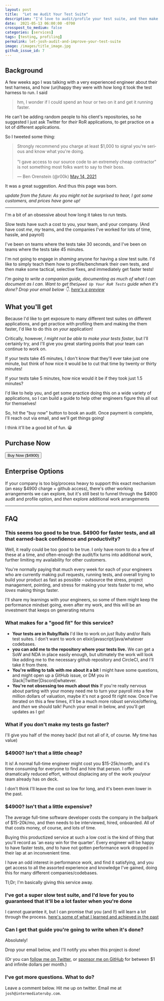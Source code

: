 ```yaml
---
layout: post
title:  "Let me Audit Your Test Suite"
description: "I'd love to audit/profile your test suite, and then make it faster!"
date:  2021-05-13 06:00:00 -0700
crosspost_to_medium: false
categories: [services]
tags: [testing, profiling]
permalink: let-josh-audit-and-improve-your-test-suite
image: /images/title_image.jpg
github_issue_id: 7
---
```



## Background

A few weeks ago I was talking with a very experienced engineer about their test harness, and how (un)happy they were with how long it took the test harness to run. I said 

> hm, I wonder if I could spend an hour or two on it and get it running faster. 

He can't be adding random people to his client's repositories, so he suggested I just ask Twitter for _their_ RoR applications, to get practice on a lot of different applications. 

So I tweeted some thing: 

<blockquote class="twitter-tweet"><p lang="en" dir="ltr">Strongly recommend you charge at least $1,000 to signal you&#39;re serious and know what you&#39;re doing. <br><br>&quot;I gave access to our source code to an extremely cheap contractor&quot; is not something most folks want to say to their boss.</p>&mdash; Ben Orenstein (@r00k) <a href="https://twitter.com/r00k/status/1393124330461143042?ref_src=twsrc%5Etfw">May 14, 2021</a></blockquote> <script async src="https://platform.twitter.com/widgets.js" charset="utf-8"></script> 

It was a great suggestion. And thus this page was born.

_update from the future: As you might not be surprised to hear, I got some customers, and prices have gone up!_

---------------------

I'm a bit of an obsessive about how long it takes to run tests.

Slow tests have such a cost to you, your team, and your company. (And have cost _me_, _my_ teams, and the companies I've worked for lots of time, hassle, and payroll)

I've been on teams where the tests take 30 seconds, and I've been on teams where the tests take 45 minutes.

I'm not going to engage in _shaming_ anyone for having a slow test suite. I'd like to simply teach them how to profile/benchmark their own tests, and then make some tactical, selective fixes, and immediately get faster tests!

_I'm going to write a companion guide, documenting as much of what I can document as I can. Want to get the`Speed Up Your RoR Tests` guide when it's done? Drop your email below 👇. [here's a preview](https://www.intermediateruby.com/how-to-audit-and-improve-your-ruby-rails-test-suite)_

<script async data-uid="518bab5f60" src="https://josh-thompson.ck.page/518bab5f60/index.js"></script>

## What you'll get

Because I'd like to get exposure to many different test suites on different applications, and get practice with profiling them and making the them faster, I'd like to do this on _your_ application! 

Critically, however, _I might not be able to make your tests faster_, but I'll certainly try, and I'll give you great starting points that your team can continue to work on. 

If your tests take 45 minutes, I don't know that they'll ever take just one minute, but think of how nice it would be to cut that time by twenty or thirty minutes!

If your tests take 5 minutes, how nice would it be if they took just 1.5 minutes?

I'd like to help you, and get some practice doing this on a wide variety of applications, so I can build a guide to help other engineers figure this all out for themselves!

So, hit the "buy now" button to book an audit. Once payment is complete, I'll reach out via email, and we'll get things going!

I think it'll be a good bit of fun. 😀

## Purchase Now

<!-- Load Stripe.js on your website. -->
<script src="https://js.stripe.com/v3"></script>

<div class="stripe_button_container">
<!-- Create a button that your customers click to complete their purchase. Customize the styling to suit your branding. -->
  <button class="stripe_button"
    id="checkout-button-sku_JTcq1iheI2La2N"
    role="link"
    type="button">
    Buy Now ($4900)
  </button>
</div>
<div id="error-message"></div>

<script>
(function() {
  var stripe = Stripe('pk_live_sPYviTcMAWXUxiZKnVtA1zW300d6I1ltcW');

  var checkoutButton = document.getElementById('checkout-button-sku_JTcq1iheI2La2N');
  checkoutButton.addEventListener('click', function () {
    /*
     * When the customer clicks on the button, redirect
     * them to Checkout.
     */
    stripe.redirectToCheckout({
      lineItems: [{price: 'sku_JTcq1iheI2La2N', quantity: 1}],
      mode: 'payment',
      /*
       * Do not rely on the redirect to the successUrl for fulfilling
       * purchases, customers may not always reach the success_url after
       * a successful payment.
       * Instead use one of the strategies described in
       * https://stripe.com/docs/payments/checkout/fulfill-orders
       */
      successUrl: window.location.protocol + '//intermediateruby.com/success',
      cancelUrl: window.location.protocol + '//intermediateruby.com/canceled',
    })
    .then(function (result) {
      if (result.error) {
        /*
         * If `redirectToCheckout` fails due to a browser or network
         * error, display the localized error message to your customer.
         */
        var displayError = document.getElementById('error-message');
        displayError.textContent = result.error.message;
      }
    });
  });
})();
</script>

## Enterprise Options

If your company is too big/process heavy to support this exact mechanism (an easy $4900 charge + github access), there's other working arrangements we can explore, but it's still best to funnel through the $4900 audit and profile option, and *then* explore additional work arrangements

--------------------

## FAQ

### This seems too good to be true. $4900 for faster tests, and all that earned-back confidence and productivity?

Well, it really could be too good to be true. I only have room to do a few of these at a time, and often-enough the audit/fix turns into additional work, further limiting my availability for other customers.

You're normally paying that much every week for each of your engineers who are currently making pull requests, running tests, and overall trying to build your product as fast as possible - outsource the stress, project management, pointing, and stress for making your tests faster to me, who _loves_ making things faster.

I'll share my learnings with your engineers, so some of them might keep the performance mindset going, even after my work, and this will be an investment that keeps on generating returns



### What makes for a "good fit" for this service?

- **Your tests are in Ruby/Rails** I'd like to work on _just_ Ruby and/or Rails test suites. I don't want to work on elixir/javascript/java/whatever codebases.
- **you can add me to the repository where your tests live.** We can get a SoW and NDA in place easily enough, but ultimately the work will look like adding me to the necessary github repository and CircleCI, and I'll take it from there. 
- **You're willing to talk with me about it a bit** I might have some questions, and might open up a GitHub issue, or DM you in Slack|Twitter|Discord|whatever. 
- **You're not obsessing too much about this** If you're really nervous about parting with your money need me to turn your payroll into a few million dollars of valuation, maybe it's not a good fit right now. Once I've iterated on this a few times, it'll be a much more robust service/offering, and _then_ we should talk! Punch your email in below, and you'll get updates as I go!

<script async data-uid="518bab5f60" src="https://josh-thompson.ck.page/518bab5f60/index.js"></script>


### What if you don't make my tests go faster?

I'll give you half of the money back! (but not all of it, of course. My time has value)

### $4900? Isn't that a little cheap?

It is! A normal full-time engineer might cost you $15-25k/month, and it's time consuming for everyone to find and hire that person. I offer dramatically reduced effort, without displacing any of the work you/your team already has on deck. 

I don't think I'll leave the cost so low for long, and it's been even lower in the past. 

### $4900? Isn't that a little expensive?

The average full-time software developer costs the company in the ballpark of $15-20k/mo, and then needs to be interviewed, hired, onboarded. All of that costs money, of course, and lots of time.

Buying this productized service at such a low cost is the kind of thing that you'll record as 'an easy win for the quarter'. Every engineer will be happy to have faster tests, _and_ to have not gotten performance work dropped in their lap at an inconvenient time. 

I have an odd interest in performance work, and find it satisfying, and you get access to all the assorted experience and knowledge I've gained, doing this for many different companies/codebases.

Tl;Dr; I'm basically giving this service away.

### I've got a super slow test suite, and I'd love for you to guaranteed that it'll be a lot faster when you're done

I cannot guarantee it, but I can promise that you (and I!) will learn a lot through the process. [here's some of what I learned and achieved in the past](https://www.intermediateruby.com/how-to-audit-and-improve-your-ruby-rails-test-suite)

### Can I get that guide you're going to write when it's done?

Absolutely!

Drop your email below, and I'll notify you when this project is done!

<script async data-uid="518bab5f60" src="https://josh-thompson.ck.page/518bab5f60/index.js"></script>

(Or you can [follow me on Twitter](https://twitter.com/josh_works), or [sponsor me on GitHub](https://github.com/sponsors/josh-works) for between $1 and infinite dollars per month.)

### I've got more questions. What to do?

Leave a comment below. Hit me up on twitter. Email me at `josh@intermediateruby.com`.
